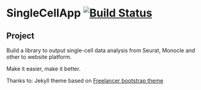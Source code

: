 SingleCellApp  [![Build Status](https://diegomscoelho.github.io/sincellapp/)](https://diegomscoelho.github.io/sincellapp/)
=========================

## Project

Build a library to output single-cell data analysis from Seurat, Monocle and other to website platform.

Make it easier, make it better.

Thanks to:
Jekyll theme based on [Freelancer bootstrap theme ](http://startbootstrap.com/template-overviews/freelancer/)
